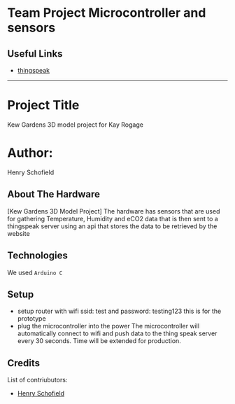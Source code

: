 # Team Project Microcontroller and sensors

## Useful Links

- [thingspeak](https://thingspeak.com/channels/2048224/private_show)

---

# Project Title

Kew Gardens 3D model project for Kay Rogage

# Author:

Henry Schofield

## About The Hardware

[Kew Gardens 3D Model Project]
The hardware has sensors that are used for gathering Temperature, Humidity and eCO2 data that is then sent to a thingspeak server using an api that stores the data to be retrieved by the website

## Technologies

We used `Arduino C`

## Setup

- setup router with wifi ssid: test and password: testing123 this is for the prototype
- plug the microcontroller into the power
  The microcontroller will automatically connect to wifi and push data to the thing speak server every 30 seconds. Time will be extended for production.

## Credits

List of contriubutors:

- [Henry Schofield](example.com)
